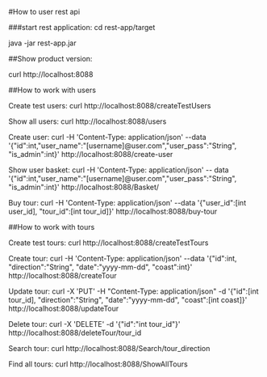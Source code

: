 #How to user rest api


###start rest application:
cd rest-app/target

java -jar rest-app.jar

##Show product version:

curl http://localhost:8088


##How to work with users

Create test users: curl http://localhost:8088/createTestUsers

Show all users: curl http://localhost:8088/users

Create user: curl -H 'Content-Type: application/json' --data '{"id":int,"user_name":"[username]@user.com","user_pass":"String", "is_admin":int}' http://localhost:8088/create-user

Show user basket: curl -H 'Content-Type: application/json' -- data '{"id":int,"user_name":"[username]@user.com","user_pass":"String", "is_admin":int}' http://localhost:8088/Basket/

Buy tour: curl -H 'Content-Type: application/json' --data '{"user_id":[int user_id], "tour_id":[int tour_id]}' http://localhost:8088/buy-tour

##How to work with tours

Create test tours: curl http://localhost:8088/createTestTours

Create tour: curl -H 'Content-Type: application/json' --data '{"id":int, "direction":"String", "date":"yyyy-mm-dd", "coast":int}' http://localhost:8088/createTour

Update tour: curl -X 'PUT' -H "Content-Type: application/json" -d '{"id":[int tour_id], "direction":"String", "date":"yyyy-mm-dd", "coast":[int coast]}' http://localhost:8088/updateTour

Delete tour: curl -X 'DELETE' -d '{"id":"int tour_id"}' http://localhost:8088/deleteTour/tour_id

Search tour: curl http://localhost:8088/Search/tour_direction

Find all tours: curl http://localhost:8088/ShowAllTours


 




